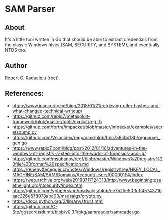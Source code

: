 # SAM Parser

## About

It's a little tool written in Go that should be able to extract credentials from the classic Windows hives (SAM, SECURITY, and SYSTEM), and eventually NTDS too.

## Author

Robert C. Raducioiu (rbct)

## References:

- <https://www.insecurity.be/blog/2018/01/21/retrieving-ntlm-hashes-and-what-changed-technical-writeup/>
- <https://github.com/rapid7/metasploit-framework/blob/master/tools/exploit/reg.rb>
- <https://github.com/fortra/impacket/blob/master/impacket/examples/secretsdump.py>
- <https://github.com/Velocidex/regparser/blob/bbc758cbd18b/regparser_gen.go>
- <https://www.rapid7.com/blog/post/2012/01/16/adventures-in-the-windows-nt-registry-a-step-into-the-world-of-forensics-and-ig/>
- <https://github.com/msuhanov/regf/blob/master/Windows%20registry%20file%20format%20specification.md>
- <https://renenyffenegger.ch/notes/Windows/registry/tree/HKEY_LOCAL_MACHINE/SAM/SAM/Domains/Account/Users/000001F4/index>
- <https://web.archive.org/web/20190717124313/http://www.beginningtoseethelight.org/ntsecurity/index.htm>
- <https://github.com/vphpersson/msdsalgs/blob/ee7525e50ffcff4574371baac226e578078abc03/msdsalgs/crypto.py>
- <https://docs.python.org/3/library/struct.html>
- <https://github.com/C-Sto/gosecretsdump/blob/v0.3.1/pkg/samreader/samreader.go>

